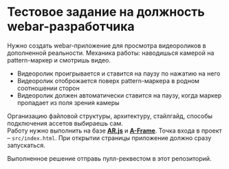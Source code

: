 # Тестовое задание на должность webar-разработчика
Нужно создать webar-приложение для просмотра видеороликов в дополненной реальности. Механика работы: наводишься камерой на pattern-маркер и смотришь видео.
* Видеоролик проигрывается и ставится на паузу по нажатию на него
* Видеоролик отоброжается поверх pattern-маркера в родном соотношении сторон
* Видеоролик должен автоматически ставится на паузу, когда маркер пропадает из поля зрения камеры

Организацию файловой структуры, архитектуру, стайлгайд, способы подключения ассетов выбираешь сам. <br>
Работу нужно выполнить на базе [**AR.js**](https://ar-js-org.github.io/AR.js-Docs/) и [**A-Frame**](https://aframe.io/).
Точка входа в проект – `src/index.html`. При открытии страницы приложение должно сразу запускаться.

Выполненное решение отправь пулл-реквестом в этот репозиторий.
